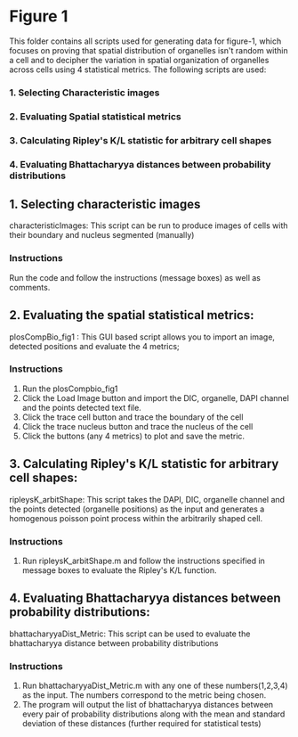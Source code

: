 # Figure 1
This folder contains all scripts used for generating data for figure-1, which focuses on proving that spatial distribution of organelles isn't random within a cell and to decipher the variation in spatial organization of organelles across cells using 4 statistical metrics. The following scripts are used:
### 1. Selecting Characteristic images
### 2. Evaluating Spatial statistical metrics
### 3. Calculating Ripley's K/L statistic for arbitrary cell shapes
### 4. Evaluating Bhattacharyya distances between probability distributions

## 1. Selecting characteristic images
characteristicImages: This script can be run to produce images of cells with their boundary and nucleus segmented (manually)

### Instructions
Run the code and follow the instructions (message boxes) as well as comments. 

## 2. Evaluating the spatial statistical metrics: 
plosCompBio_fig1 : This GUI based script allows you to import an image, detected positions and evaluate the 4 metrics; 

### Instructions
1. Run the plosCompbio_fig1 
2. Click the Load Image button and import the DIC, organelle, DAPI channel and the points detected text file.
3. Click the trace cell button and trace the boundary of the cell
4. Click the trace nucleus button and trace the nucleus of the cell
5. Click the buttons (any 4 metrics) to plot and save the metric. 

## 3. Calculating Ripley's K/L statistic for arbitrary cell shapes:
ripleysK_arbitShape: This script takes the DAPI, DIC, organelle channel and the points detected (organelle positions) as the input and generates a homogenous poisson point process within the arbitrarily shaped cell. 

### Instructions
1. Run ripleysK_arbitShape.m and follow the instructions specified in message boxes to evaluate the Ripley's K/L function. 

## 4. Evaluating Bhattacharyya distances between probability distributions:
bhattacharyyaDist_Metric: This script can be used to evaluate the bhattacharyya distance between probability distributions

### Instructions
1. Run bhattacharyyaDist_Metric.m with any one of these numbers(1,2,3,4) as the input. The numbers correspond to the metric being chosen. 
2. The program will output the list of bhattacharyya distances between every pair of probability distributions along with the mean and standard deviation of these distances (further required for statistical tests) 

